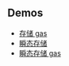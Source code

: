 ## Demos

- [存储 gas](foundry-demo/test/storage/StorageGas.t.sol)
- [瞬态存储](foundry-demo/src/storage/TransientStorage.sol)
- [瞬态存储 gas](foundry-demo/test/storage/TransientStorageGas.t.sol)